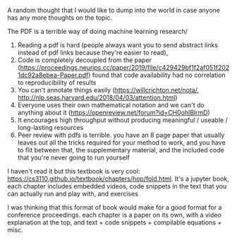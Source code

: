 A random thought that I would like to dump into the world in case anyone has any more thoughts on the topic.

The PDF is a terrible way of doing machine learning research/
1. Reading a pdf is hard (people always want you to send abstract links instead of pdf links because they're easier to read), 
2. Code is completely decoupled from the paper (https://proceedings.neurips.cc/paper/2019/file/c429429bf1f2af051f2021dc92a8ebea-Paper.pdf) found that code availability had no correlation to reproducibility of results
3. You can't annotate things easily (https://willcrichton.net/nota/, http://nlp.seas.harvard.edu/2018/04/03/attention.html) 
4. Everyone uses their own mathematical notation and we can't do anything about it (https://openreview.net/forum?id=CH0ohlBlrmD)
5. It encourages high throughput without producing meaningful / useable / long-lasting resources
6. Peer review with pdfs is terrible. you have an 8 page paper that usually leaves out all the tricks required for your method to work, and you have to flit between that, the supplementary material, and the included code that you're never going to run yourself

I haven't read it but this textbook is very cool: https://cs3110.github.io/textbook/chapters/hop/fold.html. It's a jupyter book, each chapter includes embedded videos, code snippets in the text that you can actually run and play with, and exercises

I was thinking that this format of book would make for a good format for a conference proceedings. each chapter is a paper on its own, with a video explanation at the top, and text + code snippets + compilable equations + misc. 
